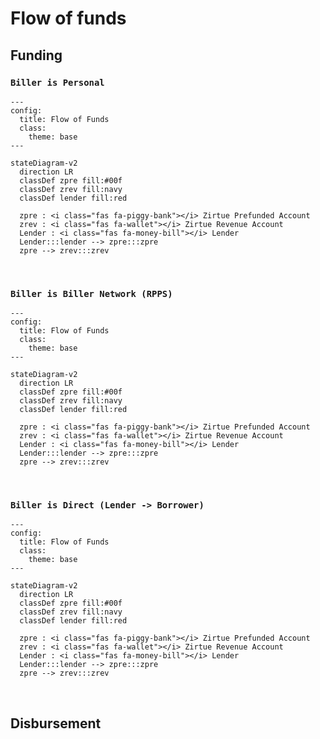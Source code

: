 # Flow of funds

## Funding

### `Biller is Personal`
```mermaid
---
config:
  title: Flow of Funds
  class:
    theme: base
---

stateDiagram-v2
  direction LR
  classDef zpre fill:#00f
  classDef zrev fill:navy
  classDef lender fill:red

  zpre : <i class="fas fa-piggy-bank"></i> Zirtue Prefunded Account
  zrev : <i class="fas fa-wallet"></i> Zirtue Revenue Account
  Lender : <i class="fas fa-money-bill"></i> Lender
  Lender:::lender --> zpre:::zpre
  zpre --> zrev:::zrev
```

&nbsp;
### `Biller is Biller Network (RPPS)`
```mermaid
---
config:
  title: Flow of Funds
  class:
    theme: base
---

stateDiagram-v2
  direction LR
  classDef zpre fill:#00f
  classDef zrev fill:navy
  classDef lender fill:red

  zpre : <i class="fas fa-piggy-bank"></i> Zirtue Prefunded Account
  zrev : <i class="fas fa-wallet"></i> Zirtue Revenue Account
  Lender : <i class="fas fa-money-bill"></i> Lender
  Lender:::lender --> zpre:::zpre
  zpre --> zrev:::zrev
```

&nbsp;
### `Biller is Direct (Lender -> Borrower)`
```mermaid
---
config:
  title: Flow of Funds
  class:
    theme: base
---

stateDiagram-v2
  direction LR
  classDef zpre fill:#00f
  classDef zrev fill:navy
  classDef lender fill:red

  zpre : <i class="fas fa-piggy-bank"></i> Zirtue Prefunded Account
  zrev : <i class="fas fa-wallet"></i> Zirtue Revenue Account
  Lender : <i class="fas fa-money-bill"></i> Lender
  Lender:::lender --> zpre:::zpre
  zpre --> zrev:::zrev
```
&nbsp;
&nbsp;
## Disbursement